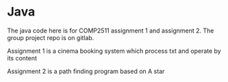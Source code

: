# Java
The java code here is for COMP2511 assignment 1 and assignment 2.
The group project repo is on gitlab.

Assignment 1 is a cinema booking system which process txt and operate by its content

Assignment 2 is a path finding program based on A star
